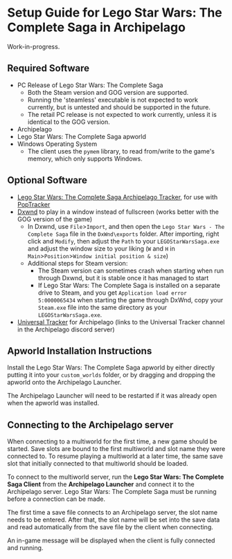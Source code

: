 # Setup Guide for Lego Star Wars: The Complete Saga in Archipelago

Work-in-progress.

## Required Software
- PC Release of Lego Star Wars: The Complete Saga
  - Both the Steam version and GOG version are supported.
  - Running the 'steamless' executable is not expected to work currently, but is untested and should be supported in the
future.
  - The retail PC release is not expected to work currently, unless it is identical to the GOG version.
- Archipelago
- Lego Star Wars: The Complete Saga apworld
- Windows Operating System
  - The client uses the `pymem` library, to read from/write to the game's memory, which only supports Windows.

## Optional Software
- [Lego Star Wars: The Complete Saga Archipelago Tracker](https://github.com/Mysteryem/TCS_AP_PopTracker/releases/latest), 
for use with [PopTracker](https://github.com/black-sliver/PopTracker/releases)
- [Dxwnd](https://dxwnd.org/) to play in a window instead of fullscreen (works better with the GOG version of the game)
  - In Dxwnd, use `File`>`Import`, and then open the `Lego Star Wars - The Complete Saga` file in the `DxWnd\exports`
folder. After importing, right click and `Modify`, then adjust the `Path` to your `LEGOStarWarsSaga.exe` and adjust the
window size to your liking (`W` and `H` in `Main`>`Position`>`Window initial position & size`)
  - Additional steps for Steam version:
    - The Steam version can sometimes crash when starting when run through Dxwnd, but it is stable once it has managed
to start
    - If Lego Star Wars: The Complete Saga is installed on a separate drive to Steam, and you get
`Application load error 5:0000065434` when starting the game through DxWnd, copy your `Steam.exe` file into the same
directory as your `LEGOStarWarsSaga.exe`.
- [Universal Tracker](https://discord.com/channels/731205301247803413/1367270230635839539) for Archipelago (links to the
Universal Tracker channel in the Archipelago discord server)

## Apworld Installation Instructions

Install the Lego Star Wars: The Complete Saga apworld by either directly putting it into your `custom_worlds` folder,
or by dragging and dropping the apworld onto the Archipelago Launcher.

The Archipelago Launcher will need to be restarted if it was already open when the apworld was installed.

## Connecting to the Archipelago server
When connecting to a multiworld for the first time, a new game should be started. Save slots are bound to the first
multiworld and slot name they were connected to. To resume playing a multiworld at a later time, the same save slot that
initially connected to that multiworld should be loaded. 

To connect to the multiworld server, run the **Lego Star Wars: The Complete Saga Client** from the **Archipelago Launcher**
and connect it to the Archipelago server. Lego Star Wars: The Complete Saga must be running before a connection can be
made.

The first time a save file connects to an Archipelago server, the slot name needs to be entered. After that, the slot
name will be set into the save data and read automatically from the save file by the client when connecting.

An in-game message will be displayed when the client is fully connected and running.